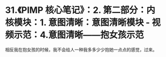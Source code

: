 # 31.《PIMP 核心笔记》：2. 第二部分：内核模块：1. 意图清晰：意图清晰模块 - 视频示范：4.意图清晰——抱女孩示范

相反我在抱女孩的时候，我不会给人一种我多多少少抱她一点点的感觉，过来。